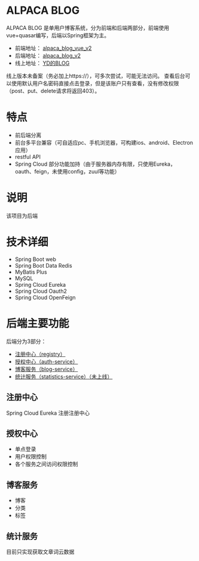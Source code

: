 ALPACA BLOG
========
ALPACA BLOG 是单用户博客系统，分为前端和后端两部分，前端使用vue+quasar编写，后端以Spring框架为主。

- 前端地址： [alpaca_blog_vue_v2](https://github.com/yd1994/alpaca_blog_vue_v2)
- 后端地址： [alpaca_blog_v2](https://github.com/yd1994/alpaca_blog_v2)
- 线上地址： [YD的BLOG](https://www.yd1994.com)

线上版本未备案（务必加上https://），可多次尝试，可能无法访问。
查看后台可以使用默认用户名密码直接点击登录，但是该账户只有查看，没有修改权限（post、put、delete请求将返回403）。


特点
========
- 前后端分离
- 前台多平台兼容（可自适应pc、手机浏览器，可构建ios、android、Electron应用）
- restful API
- Spring Cloud 部分功能加持（由于服务器内存有限，只使用Eureka，oauth、feign，未使用config，zuul等功能）


说明
=======
该项目为后端


技术详细
=======
- Spring Boot web
- Spring Boot Data Redis
- MyBatis Plus
- MySQL
- Spring Cloud Eureka
- Spring Cloud Oauth2
- Spring Cloud OpenFeign

后端主要功能
=======
后端分为3部分：
- [注册中心（registry）](https://github.com/yd1994/alpaca_blog_v2/tree/master/registry)
- [授权中心（auth-service）](https://github.com/yd1994/alpaca_blog_v2/tree/master/auth-service)
- [博客服务（blog-service）](https://github.com/yd1994/alpaca_blog_v2/tree/master/blog-service)
- [统计服务（statistics-service）（未上线）](https://github.com/yd1994/alpaca_blog_v2/tree/master/statistics-service)

注册中心
--------
Spring Cloud Eureka 注册注册中心

授权中心
--------
- 单点登录
- 用户权限控制
- 各个服务之间访问权限控制

博客服务
--------
- 博客
- 分类
- 标签

统计服务
--------
目前只实现获取文章词云数据


